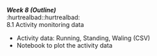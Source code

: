 ***Week 8 (Outline)***</br>
:hurtrealbad::hurtrealbad:</br>
8.1 Activity monitoring data

- Activity data: Running, Standing, Waling (CSV)
- Notebook to plot the activity data